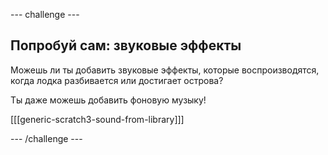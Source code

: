 --- challenge ---

## Попробуй сам: звуковые эффекты

Можешь ли ты добавить звуковые эффекты, которые воспроизводятся, когда лодка разбивается или достигает острова?

Ты даже можешь добавить фоновую музыку!

[[[generic-scratch3-sound-from-library]]]

--- /challenge ---